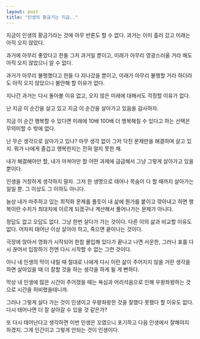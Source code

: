 ```yaml
---
layout: post
title: "인생의 황금기는 지금.."
---
```






지금이 인생의 황금기라는 것에 아무 반론도 할 수 없다. 과거는 이미 흘러 갔고 미래는 아직 오지 않았다.




과거에 아무리 좋았다고 한들 그저 과거일 뿐이고, 미래가 아무리 영광스러울 거라 해도 아직 오지 않았으니 알 수 없다.




과거가 아무리 불행했다고 한들 다 지나갔을 뿐이고, 미래가 아무리 불행할 거라 하더라도 아직 오지 않았으니 불안해 할 이유가 없다.




지나간 과거는 다시 돌아볼 이유 없고, 오지 않은 미래에 대해서도 걱정할 이유가 없다. 




난 지금 이 순간을 살고 있고 지금 이 순간을 살아가고 있음을 감사하자. 




지금 이 순간 행복할 수 있다면 미래에 10배 100배 더 행복해질 수 있다고 하는 선택은 무의미할 수 밖에 없다.




난 무슨 생각으로 살아가고 있나? 아무 생각 없이 그저 닥친 문제만을 해결하며 살고 있지. 뭐가 나에게 즐겁고 행복한지는 전혀 알지 못한 채.




내가 해결해야만 할, 내가 마쳐야만 할 어떤 과제에 급급해서 그냥 그렇게 살아가고 있을 뿐이다. 




인생을 거창하게 생각하지 말자. 그저 한 생명으로 태어나 목숨이 다 할 때까지 살아가는 일일 뿐. 그 이상도 그 이하도 아니다.




늘상 내가 마주하고 있는 최적화 문제를 풀듯이 내 삶에 뭔가를 붙이고 깎아내고 하면 행복이란 수치가 최대치에 이르게 되겠구나 계산해서 풀어나가는 문제가 아니다.




정답도 없고 오답도 없다. 그냥 한번 살다가 가는 것이다. 다른 이의 삶과 비교할 이유도 없다. 어차피 태어난 이상 살아야 하고, 죽으면 끝이나는 것이다.




극장에 앉아서 영화가 시작되어 한참 몰입해 있다가 끝나고 나면 서운한, 그러나 표를 다시 끊어서 입장하기 전엔 다시 시작할 수 없는 그런 것이다. 




아니 내 인생의 막이 내릴 때 절대로 나에게 다시 이런 삶이 주어지지 않을 거란 생각을 하면 살아있을 때 더 잘할 것을 하는 생각을 하게 될 게 뻔하다.




막상 내 인생에 많은 시간이 주어졌을 때는 욕심과 어리석음으로 인해 우왕좌왕하는 것으로 시간을 허비했을테니까. 




그러나 그렇게 살다 가는 것이 인생이고 우왕좌왕한 것을 잘했다 못했다 할 이유도 없다. 다시 태어나면 더 잘 살아갈 수 있을 것 같은가?




또 다시 태어난다고 생각하면 이번 인생은 꼬였으니 포기하고 다음 인생에서 잘해야지 하겠지. 그게 인간이고 그렇게 안되는 것이 인생이다.





